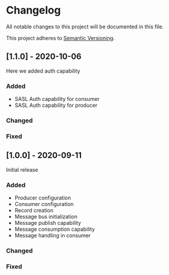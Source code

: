 # Changelog

All notable changes to this project will be documented in this file.

This project adheres to [Semantic Versioning](http://semver.org/).

## [1.1.0] - 2020-10-06

Here we added auth capability

### Added

* SASL Auth capability for consumer
* SASL Auth capability for producer

### Changed

### Fixed


## [1.0.0] - 2020-09-11

Initial release

### Added
* Producer configuration
* Consumer configuration
* Record creation
* Message bus initialization
* Message publish capability
* Message consumption capability
* Message handling in consumer

### Changed

### Fixed